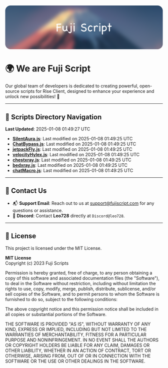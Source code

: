 ![Banner](.github/b.webp)

# 🌍 **We are Fuji Script**

Our global team of developers is dedicated to creating powerful, open-source scripts for Rise Client, designed to enhance your experience and unlock new possibilities! 🌟

---
<!-- SCRIPTS_NAVIGATION_START -->
## 📂 **Scripts Directory Navigation**

**Last Updated**: 2025-01-08 01:49:27 UTC

- **[SilentAura.js](scripts/SilentAura.js)**: Last modified on 2025-01-08 01:49:25 UTC
- **[ChatBypass.js](scripts/ChatBypass.js)**: Last modified on 2025-01-08 01:49:25 UTC
- **[jetpackFly.js](scripts/jetpackFly.js)**: Last modified on 2025-01-08 01:49:25 UTC
- **[velocityHylex.js](scripts/velocityHylex.js)**: Last modified on 2025-01-08 01:49:25 UTC
- **[chestxray.js](scripts/chestxray.js)**: Last modified on 2025-01-08 01:49:25 UTC
- **[bedxray.js](scripts/bedxray.js)**: Last modified on 2025-01-08 01:49:25 UTC
- **[chatMacro.js](scripts/chatMacro.js)**: Last modified on 2025-01-08 01:49:25 UTC

<!-- SCRIPTS_NAVIGATION_END -->

---

## 💬 **Contact Us**  
- 📬 **Support Email**: Reach out to us at [support@fujiscript.com](mailto:support@fujiscript.com) for any questions or assistance.  
- 💬 **Discord**: Contact **Leo728** directly at `Discord@leo728`.

---

## 📜 **License**

This project is licensed under the MIT License.  

**MIT License**  
Copyright (c) 2023 Fuji Scripts  

Permission is hereby granted, free of charge, to any person obtaining a copy of this software and associated documentation files (the "Software"), to deal in the Software without restriction, including without limitation the rights to use, copy, modify, merge, publish, distribute, sublicense, and/or sell copies of the Software, and to permit persons to whom the Software is furnished to do so, subject to the following conditions:  

The above copyright notice and this permission notice shall be included in all copies or substantial portions of the Software.  

THE SOFTWARE IS PROVIDED "AS IS", WITHOUT WARRANTY OF ANY KIND, EXPRESS OR IMPLIED, INCLUDING BUT NOT LIMITED TO THE WARRANTIES OF MERCHANTABILITY, FITNESS FOR A PARTICULAR PURPOSE AND NONINFRINGEMENT. IN NO EVENT SHALL THE AUTHORS OR COPYRIGHT HOLDERS BE LIABLE FOR ANY CLAIM, DAMAGES OR OTHER LIABILITY, WHETHER IN AN ACTION OF CONTRACT, TORT OR OTHERWISE, ARISING FROM, OUT OF OR IN CONNECTION WITH THE SOFTWARE OR THE USE OR OTHER DEALINGS IN THE SOFTWARE.  
